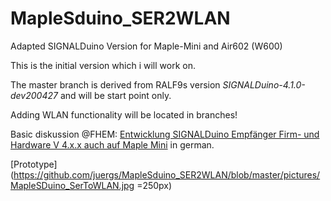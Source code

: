 # MapleSduino_SER2WLAN
Adapted SIGNALDuino Version for Maple-Mini and Air602 (W600)  


This is the initial version which i will work on.

The master branch is derived from RALF9s version *SIGNALDuino-4.1.0-dev200427* and will be start point only.

Adding WLAN functionality will be located in branches! 

Basic diskussion  @FHEM: [Entwicklung SIGNALDuino Empfänger Firm- und Hardware V 4.x.x auch auf Maple Mini](https://forum.fhem.de/index.php/topic,106278.0.html) 
in german.


[Prototype](https://github.com/juergs/MapleSduino_SER2WLAN/blob/master/pictures/MapleSDuino_SerToWLAN.jpg =250px)

